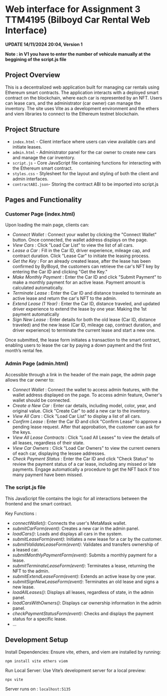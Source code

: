 # Web interface for Assignment 3 TTM4195 (Bilboyd Car Rental Web Interface)

**UPDATE 14/11/2024 20:04, Version 1**

**Note : in V1 you have to enter the number of vehicule manually at the beggining of the script.js file**

## Project Overview

This is a decentralized web application built for managing car rentals using Ethereum smart contracts. The application interacts with a deployed smart contract on the blockchain, where each car is represented by an NFT. Users can lease cars, and the administrator (car owner) can manage the inventory. The site uses Vite as a development environment and the ethers and viem libraries to connect to the Ethereum testnet blockchain.

## Project Structure

- `index.html` - Client interface where users can view available cars and initiate leases.
- `admin.html` - Administrator panel for the car owner to create new cars and manage the car inventory.
- `script.js` - Core JavaScript file containing functions for interacting with the Ethereum smart contract.
- `styles.css` - Stylesheet for the layout and styling of both the client and admin interfaces.
- `contractABI.json`- Storing the contract ABI to be imported into script.js

## Pages and Functionality

### Customer Page (index.html)

Upon loading the main page, clients can:

- _Connect Wallet_ : Connect your wallet by clicking the "Connect Wallet" button. Once connected, the wallet address displays on the page.
- _View Cars_ : Click "Load Car List" to view the list of all cars.
- _Lease a Car_ : Fill in the Car ID, driver experience, mileage cap, and contract duration. Click "Lease Car" to initiate the leasing process.
- _Get the Key_ : For an already created lease, after the lease has been confirmed by BylBoyd, the customers can retrieve the car's NFT key by entering the Car ID and clicking "Get the Key."
- _Make Monthly Payment_ : Enter the Car ID and click "Submit Payment" to make a monthly payment for an active lease. Payment amount is calculated automatically.
- _Terminate Lease_ : Enter the Car ID and distance traveled to terminate an active lease and return the car's NFT to the admin.
- _Extend Lease (1 Year)_ : Enter the Car ID, distance traveled, and updated driver experience to extend the lease by one year. Making the 1st payment automatically
- _Sign New Lease_ : Enter details for both the old lease (Car ID, distance traveled) and the new lease (Car ID, mileage cap, contract duration, and driver experience) to terminate the current lease and start a new one.

Once submitted, the lease form initiates a transaction to the smart contract, enabling users to lease the car by paying a down payment and the first month’s rental fee.

### Admin Page (admin.html)

Accessible through a link in the header of the main page, the admin page allows the car owner to:

- _Connect Wallet_ : Connect the wallet to access admin features, with the wallet address displayed on the page. To access admin feature, Owner's wallet should be connected.
- _Create a New Car_ : Enter car details, including model, color, year, and original value. Click "Create Car" to add a new car to the inventory.
- _View All Cars_ : Click "Load Car List" to display a list of all cars.
- _Confirm Lease_ : Enter the Car ID and click "Confirm Lease" to approve a pending lease request. After that approbation, the customer can ask for the keys.
- _View All Lease Contracts_ : Click "Load All Leases" to view the details of all leases, regardless of their state.
- _View Car Owners_ : Click "Load Car Owners" to view the current owners of each car, displaying the lessee addresses.
- _Check Payment Status_ : Enter the Car ID and click "Check Status" to review the payment status of a car lease, including any missed or late payments. Engage automatically a procedure to get the NFT back if too many payment have been missed.

### The script.js file

This JavaScript file contains the logic for all interactions between the frontend and the smart contract.

Key Functions :

- _connectWallet()_: Connects the user's MetaMask wallet.
- _submitCarForm(event)_: Creates a new car in the admin panel.
- _loadCars()_: Loads and displays all cars in the system.
- _submitLeaseForm(event)_: Initiates a new lease for a car by the customer.
- _submitValidateLeaseForm(event)_: Validates and transfers ownership of a leased car.
- _submitMonthlyPaymentForm(event)_: Submits a monthly payment for a lease.
- _submitTerminateLeaseForm(event)_: Terminates a lease, returning the NFT to the admin.
- _submitExtendLeaseForm(event)_: Extends an active lease by one year.
- _submitSignNewLeaseForm(event)_: Terminates an old lease and signs a new lease.
- _loadAllLeases()_: Displays all leases, regardless of state, in the admin panel.
- _loadCarsWithOwners()_: Displays car ownership information in the admin panel.
- _checkPaymentStatusForm(event)_: Checks and displays the payment status for a specific lease.
- ...

## Development Setup

Install Dependencies: Ensure vite, ethers, and viem are installed by running:

`npm install vite ethers viem`

Run Local Server: Use Vite’s development server for a local preview:

`npx vite`

Server runs on : `localhost:5135`
